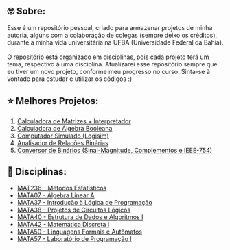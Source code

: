 ## :nerd_face: Sobre:
Esse é um repositório pessoal, criado para armazenar projetos de minha autoria, alguns com a colaboração de colegas (sempre deixo os créditos), durante a minha vida universitária na UFBA (Universidade Federal da Bahia).
<br/><br/>
O repositório está organizado em disciplinas, pois cada projeto terá um tema, respectivo à uma disciplina. Atualizarei esse
repositório sempre que eu tiver um novo projeto, conforme meu progresso no curso. Sinta-se à vontade para estudar e utilizar os códigos :)

## :star: Melhores Projetos:
1. [Calculadora de Matrizes + Interpretador](./MATA07%20-%20Álgebra%20Linear%20A/matrix_calculator)
2. [Calculadora de Álgebra Booleana](./MATA42%20-%20Matemática%20Discreta%20I/boolean_algebra_calculator)
3. [Computador Simulado (Logisim)](./MATA38%20-%20Projetos%20de%20Circuitos%20Lógicos/simulated_computer)
4. [Analisador de Relações Binárias](./MATA42%20-%20Matemática%20Discreta%20I/final_project)
5. [Conversor de Binários (Sinal-Magnitude, Complementos e IEEE-754)](./MATA38%20-%20Projetos%20de%20Circuitos%20Lógicos/binary_converter)


## :monocle_face: Disciplinas:
- [MAT236 - Métodos Estatísticos](./MAT236%20-%20Métodos%20Estatísticos)
- [MATA07 - Álgebra Linear A](./MATA07%20-%20Álgebra%20Linear%20A)
- [MATA37 - Introdução à Lógica de Programação](./MATA37%20-%20Introdu%C3%A7%C3%A3o%20%C3%A0%20L%C3%B3gica%20de%20Programa%C3%A7%C3%A3o)
- [MATA38 - Projetos de Circuitos Lógicos](./MATA38%20-%20Projetos%20de%20Circuitos%20L%C3%B3gicos)
- [MATA40 - Estrutura de Dados e Algoritmos I](./MATA40%20-%20Estrutura%20de%20Dados%20e%20Algoritmos%20I)
- [MATA42 - Matemática Discreta I](./MATA42%20-%20Matem%C3%A1tica%20Discreta%20I)
- [MATA50 - Linguagens Formais e Autômatos](./MATA50%20-%20Linguagens%20Formais%20e%20Autômatos)
- [MATA57 - Laboratório de Programação I](./MATA57%20-%20Laboratório%20de%20Programação%20I)
